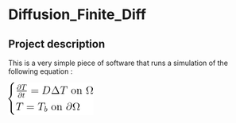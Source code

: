 # Diffusion_Finite_Diff

## Project description

This is a very simple piece of software that runs a simulation of the following equation :

![Diffusion equation with boundary conditions](https://github.com/Bartbulteau/Diffusion_Finite_Diff/blob/main/img/equations.png?raw=true)
